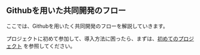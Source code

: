 ## Githubを用いた共同開発のフロー

ここでは、Githubを用いたく共同開発のフローを解説していきます。

プロジェクトに初めて参加して、導入方法に困ったら、まずは、[初めてのプロジェクト](/3.初めてのプロジェクト/)
を参照してください。
